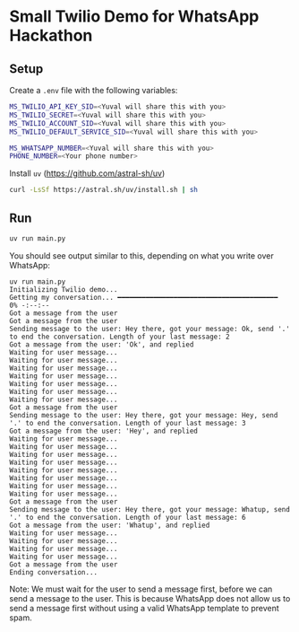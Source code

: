 # Small Twilio Demo for WhatsApp Hackathon

## Setup

Create a `.env` file with the following variables:
```bash
MS_TWILIO_API_KEY_SID=<Yuval will share this with you>
MS_TWILIO_SECRET=<Yuval will share this with you>
MS_TWILIO_ACCOUNT_SID=<Yuval will share this with you>
MS_TWILIO_DEFAULT_SERVICE_SID=<Yuval will share this with you>

MS_WHATSAPP_NUMBER=<Yuval will share this with you>
PHONE_NUMBER=<Your phone number>
```

Install `uv` (https://github.com/astral-sh/uv)
```bash
curl -LsSf https://astral.sh/uv/install.sh | sh
```

## Run

```bash
uv run main.py
```

You should see output similar to this, depending on what you write over WhatsApp:

```
uv run main.py
Initializing Twilio demo...
Getting my conversation... ━━━━━━━━━━━━━━━━━━━━━━━━━━━━━━━━━━━━━━━━   0% -:--:--
Got a message from the user
Got a message from the user
Sending message to the user: Hey there, got your message: Ok, send '.' to end the conversation. Length of your last message: 2
Got a message from the user: 'Ok', and replied
Waiting for user message...
Waiting for user message...
Waiting for user message...
Waiting for user message...
Waiting for user message...
Waiting for user message...
Waiting for user message...
Got a message from the user
Sending message to the user: Hey there, got your message: Hey, send '.' to end the conversation. Length of your last message: 3
Got a message from the user: 'Hey', and replied
Waiting for user message...
Waiting for user message...
Waiting for user message...
Waiting for user message...
Waiting for user message...
Waiting for user message...
Waiting for user message...
Waiting for user message...
Got a message from the user
Sending message to the user: Hey there, got your message: Whatup, send '.' to end the conversation. Length of your last message: 6
Got a message from the user: 'Whatup', and replied
Waiting for user message...
Waiting for user message...
Waiting for user message...
Waiting for user message...
Got a message from the user
Ending conversation...
```

Note: We must wait for the user to send a message first, before we can send a message to the user. This is because WhatsApp does not allow us to send a message first without using a valid WhatsApp template to prevent spam.